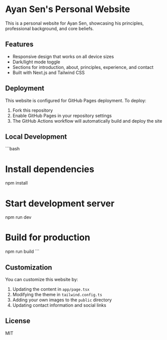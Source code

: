 # Ayan Sen's Personal Website

This is a personal website for Ayan Sen, showcasing his principles, professional background, and core beliefs.

## Features

- Responsive design that works on all device sizes
- Dark/light mode toggle
- Sections for introduction, about, principles, experience, and contact
- Built with Next.js and Tailwind CSS

## Deployment

This website is configured for GitHub Pages deployment. To deploy:

1. Fork this repository
2. Enable GitHub Pages in your repository settings
3. The GitHub Actions workflow will automatically build and deploy the site

## Local Development

\`\`\`bash
# Install dependencies
npm install

# Start development server
npm run dev

# Build for production
npm run build
\`\`\`

## Customization

You can customize this website by:

1. Updating the content in `app/page.tsx`
2. Modifying the theme in `tailwind.config.ts`
3. Adding your own images to the `public` directory
4. Updating contact information and social links

## License

MIT
